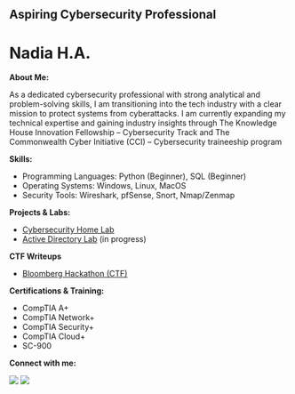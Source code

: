 ## Aspiring Cybersecurity Professional

# Nadia H.A. 

**About Me:**

As a dedicated cybersecurity professional with strong analytical and problem-solving skills, I am transitioning into the tech industry with a clear mission to protect systems from
cyberattacks. I am currently expanding my technical expertise and gaining industry insights through The Knowledge House Innovation Fellowship – Cybersecurity Track and The Commonwealth Cyber
Initiative (CCI) – Cybersecurity traineeship program






**Skills:**   
- Programming Languages: Python (Beginner), SQL (Beginner)
- Operating Systems: Windows, Linux, MacOS
- Security Tools: Wireshark, pfSense, Snort, Nmap/Zenmap

**Projects & Labs:**  
- <a href="https://github.com/nadiansh/Cybersecurity-Home-Lab-Environment">Cybersecurity Home Lab</a>
- <a href="https://github.com/nadiansh/Active-Directory-Lab">Active Directory Lab</a> (in progress)

**CTF Writeups**
- <a href="https://github.com/nadiansh/Bloomberg-Hackathon-CTF-/tree/main">Bloomberg Hackathon (CTF)</a>



**Certifications & Training:**  
- CompTIA A+
- CompTIA Network+
- CompTIA Security+
- CompTIA Cloud+
- SC-900
    

**Connect with me:**  

<a href="https://linkedin.com/in/nadiansh"><img src="https://custom-icon-badges.demolab.com/badge/LinkedIn-0A66C2?logo=linkedin-white&logoColor=fff" /></a>
<a href="https://github.com/nadiansh"><img src="https://img.shields.io/badge/GitHub-%23121011.svg?logo=github&logoColor=white" /></a>


